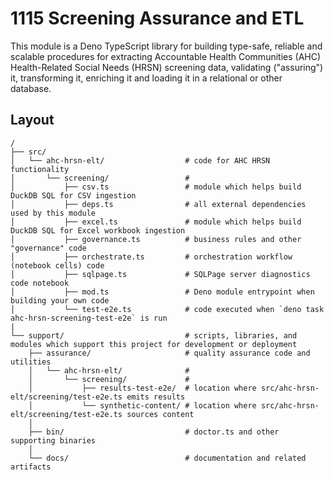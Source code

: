 # 1115 Screening Assurance and ETL

This module is a Deno TypeScript library for building type-safe, reliable and
scalable procedures for extracting Accountable Health Communities (AHC)
Health-Related Social Needs (HRSN) screening data, validating ("assuring") it,
transforming it, enriching it and loading it in a relational or other database.

## Layout

```
/
├── src/
│   └── ahc-hrsn-elt/                  # code for AHC HRSN functionality
│       └── screening/                 # 
│           ├── csv.ts                 # module which helps build DuckDB SQL for CSV ingestion
│           ├── deps.ts                # all external dependencies used by this module
│           ├── excel.ts               # module which helps build DuckDB SQL for Excel workbook ingestion
│           ├── governance.ts          # business rules and other "governance" code  
│           ├── orchestrate.ts         # orchestration workflow (notebook cells) code
│           ├── sqlpage.ts             # SQLPage server diagnostics code notebook 
│           ├── mod.ts                 # Deno module entrypoint when building your own code
│           └── test-e2e.ts            # code executed when `deno task ahc-hrsn-screening-test-e2e` is run
|
└── support/                           # scripts, libraries, and modules which support this project for development or deployment
    ├── assurance/                     # quality assurance code and utilities
    │   └── ahc-hrsn-elt/              # 
    │       └── screening/             # 
    │           ├── results-test-e2e/  # location where src/ahc-hrsn-elt/screening/test-e2e.ts emits results
    │           └── synthetic-content/ # location where src/ahc-hrsn-elt/screening/test-e2e.ts sources content
    │
    ├── bin/                           # doctor.ts and other supporting binaries
    │
    └── docs/                          # documentation and related artifacts
```
